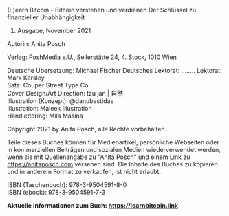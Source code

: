 
(L)earn Bitcoin - Bitcoin verstehen und verdienen
Der Schlüssel zu finanzieller Unabhängigkeit  
1. Ausgabe, November 2021

Autorin: Anita Posch

Verlag: PoshMedia e.U., Seilerstätte 24, 4. Stock, 1010 Wien

Deutsche Übersetzung: Michael Fischer
Deutsches Lektorat: ........
Lektorat: Mark Kersley  
Satz: Couper Street Type Co.  
Cover Design/Art Direction: tzu jan | 自然  
Illustration (Konzept): @danubastidas  
Illustration: Maleek Illustration  
Handlettering: Mila Masina

Copyright 2021 by Anita Posch, alle Rechte vorbehalten.

Teile dieses Buches können für Medienartikel, persönliche Webseiten oder in kommerziellen Beiträgen und sozialen Medien wiederverwendet werden, wenn sie mit Quellenangabe zu "Anita Posch" und einem Link zu https://anitaposch.com versehen sind. Die Inhalte des Buches zu kopieren und in anderem Format zu verkaufen, ist nicht erlaubt. 

ISBN (Taschenbuch): 978-3-9504591-8-0  
ISBN (ebook): 978-3-9504591-7-3

**Aktuelle Informationen zum Buch: https://learnbitcoin.link**
